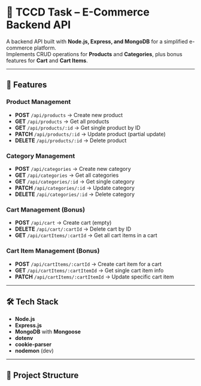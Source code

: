 # 🛒 TCCD Task – E-Commerce Backend API

A backend API built with **Node.js, Express, and MongoDB** for a simplified e-commerce platform.  
Implements CRUD operations for **Products** and **Categories**, plus bonus features for **Cart** and **Cart Items**.

---

## 📌 Features

### **Product Management**
- **POST** `/api/products` → Create new product  
- **GET** `/api/products` → Get all products  
- **GET** `/api/products/:id` → Get single product by ID  
- **PATCH** `/api/products/:id` → Update product (partial update)  
- **DELETE** `/api/products/:id` → Delete product

### **Category Management**
- **POST** `/api/categories` → Create new category  
- **GET** `/api/categories` → Get all categories  
- **GET** `/api/categories/:id` → Get single category  
- **PATCH** `/api/categories/:id` → Update category  
- **DELETE** `/api/categories/:id` → Delete category

### **Cart Management** (Bonus)
- **POST** `/api/cart` → Create cart (empty)  
- **DELETE** `/api/cart/:cartId` → Delete cart by ID  
- **GET** `/api/cartItems/:cartId` → Get all cart items in a cart

### **Cart Item Management** (Bonus)
- **POST** `/api/cartItems/:cartId` → Create cart item for a cart  
- **GET** `/api/cartItems/:cartItemId` → Get single cart item info  
- **PATCH** `/api/cartItems/:cartItemId` → Update specific cart item

---

## 🛠 Tech Stack
- **Node.js**
- **Express.js**
- **MongoDB** with **Mongoose**
- **dotenv**
- **cookie-parser**
- **nodemon** (dev)

---

## 📂 Project Structure
